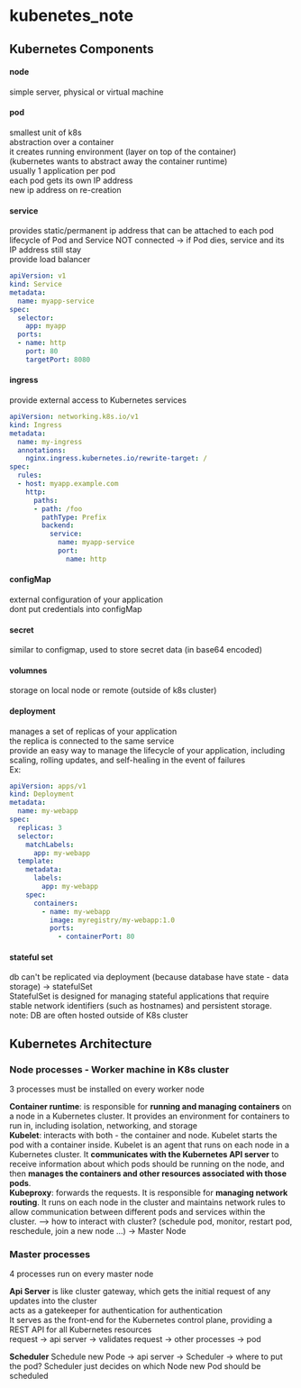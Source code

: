 # kubenetes_note

## Kubernetes Components

#### node
simple server, physical or virtual machine
#### pod
smallest unit of k8s  
abstraction over a container  
it creates running environment (layer on top of the container)  
(kubernetes wants to abstract away the container runtime)  
usually 1 application per pod  
each pod gets its own IP address  
new ip address on re-creation  
#### service
provides static/permanent ip address that can be attached to each pod  
lifecycle of Pod and Service NOT connected -> if Pod dies, service and its IP address still stay  
provide load balancer
```yaml
apiVersion: v1
kind: Service
metadata:
  name: myapp-service
spec:
  selector:
    app: myapp
  ports:
  - name: http
    port: 80
    targetPort: 8080
```
#### ingress
provide external access to Kubernetes services  
```yaml
apiVersion: networking.k8s.io/v1
kind: Ingress
metadata:
  name: my-ingress
  annotations:
    nginx.ingress.kubernetes.io/rewrite-target: /
spec:
  rules:
  - host: myapp.example.com
    http:
      paths:
      - path: /foo
        pathType: Prefix
        backend:
          service:
            name: myapp-service
            port:
              name: http
```
#### configMap
external configuration of your application  
dont put credentials into configMap
#### secret
similar to configmap, used to store secret data (in base64 encoded)
#### volumnes
storage on local node or remote (outside of k8s cluster)

#### deployment
manages a set of replicas of your application  
the replica is connected to the same service  
provide an easy way to manage the lifecycle of your application, including scaling, rolling updates, and self-healing in the event of failures  
Ex:
```yaml
apiVersion: apps/v1
kind: Deployment
metadata:
  name: my-webapp
spec:
  replicas: 3
  selector:
    matchLabels:
      app: my-webapp
  template:
    metadata:
      labels:
        app: my-webapp
    spec:
      containers:
        - name: my-webapp
          image: myregistry/my-webapp:1.0
          ports:
            - containerPort: 80
```
#### stateful set
db can't be replicated via deployment (because database have state - data storage) -> statefulSet  
StatefulSet is designed for managing stateful applications that require stable network identifiers (such as hostnames) and persistent storage.  
note: DB are often hosted outside of K8s cluster  

## Kubernetes Architecture  

### Node processes - Worker machine in K8s cluster  
3 processes must be installed on every worker node  

**Container runtime**: is responsible for **running and managing containers** on a node in a Kubernetes cluster. It provides an environment for containers to run in, including isolation, networking, and storage  
**Kubelet**: interacts with both - the container and node. Kubelet starts the pod with a container inside. Kubelet is an agent that runs on each node in a Kubernetes cluster. It **communicates with the Kubernetes API server** to receive information about which pods should be running on the node, and then **manages the containers and other resources associated with those pods**.  
**Kubeproxy**: forwards the requests. It is responsible for **managing network routing**. It runs on each node in the cluster and maintains network rules to allow communication between different pods and services within the cluster.
--> how to interact with cluster? (schedule pod, monitor, restart pod, reschedule, join a new node ...) -> Master Node  

### Master processes  
4 processes run on every master node  

**Api Server**
is like cluster gateway, which gets the initial request of any updates into the cluster  
acts as a gatekeeper for authentication for authentication  
It serves as the front-end for the Kubernetes control plane, providing a REST API for all Kubernetes resources  
request -> api server -> validates request -> other processes -> pod  

**Scheduler**
Schedule new Pode -> api server -> Scheduler -> where to put the pod?
Scheduler just decides on which Node new Pod should be scheduled
















